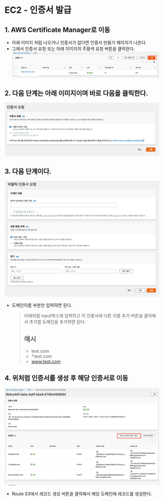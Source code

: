 # EC2 - 인증서 발급

## 1. AWS Certificate Manager로 이동

- 아래 이미지 처럼 나오거나 인증서가 없다면 인증서 만들기 페이지가 나온다.
- 그래서 인증서 요청 또는 아래 이미지의 주황색 요청 버튼을 클릭한다.
  ![EC2-Certificate-1](../assets/EC2-Certificate-1.png)

## 2. 다음 단계는 아래 이미지이며 바로 다음을 클릭한다.

![EC2-Certificate-2](../assets/EC2-Certificate-2.png)

## 3. 다음 단계이다.

![EC2-Certificate-3](../assets/EC2-Certificate-3.png)

- 도메인이름 부분만 입력하면 된다.
  > 아래처럼 input박스에 입력하고 이 인증서에 다른 이름 추가 버튼을 클릭해서 추가할 도메인을 추가하면 된다.
  >
  > ## 예시
  >
  > - test.com
  > - \*.test.com
  > - www.test.com

## 4. 위처럼 인증서를 생성 후 해당 인증서로 이동

![EC2-Certificate-4](../assets/EC2-Certificate-4.png)

- Route S3에서 레코드 생성 버튼을 클릭해서 해당 도메인에 레코드를 생성한다.
